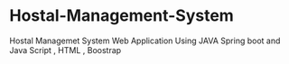 # Hostal-Management-System
Hostal Managemet System Web Application Using JAVA Spring boot and Java Script , HTML , Boostrap
